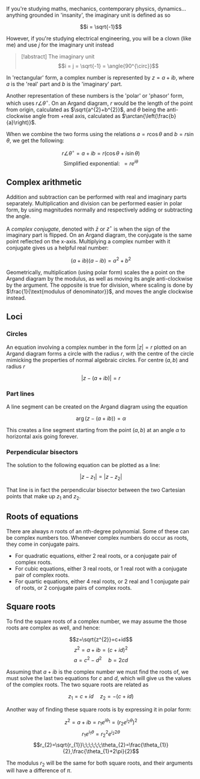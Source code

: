 If you're studying maths, mechanics, contemporary physics, dynamics... anything grounded in 'insanity', the imaginary unit is defined as so

$$i = \sqrt{-1}$$

However, if you're studying electrical engineering, you will be a clown (like me) and use $j$ for the imaginary unit instead

> [!abstract] The imaginary unit
> $$i = j = \sqrt{-1} = \angle{90^{\circ}}$$
> 

In 'rectangular' form, a complex number is represented by $z=a+ib$, where $a$ is the 'real' part and $b$ is the 'imaginary' part. 

Another representation of these numbers is the 'polar' or 'phasor' form, which uses $r\angle{\theta^{\circ}}$. On an Argand diagram, $r$ would be the length of the point from origin, calculated as $\sqrt{a^{2}+b^{2}}$, and $\theta$ being the anti-clockwise angle from +real axis, calculated as $\arctan{\left(\frac{b}{a}\right)}$.

When we combine the two forms using the relations $a=r\cos{\theta}$ and $b=r\sin{\theta}$, we get the following:

$$r\angle{\theta^{\circ}}=a+ib=r(\cos{\theta}+i\sin{\theta})$$
$$\text{Simplified exponential:}\;\; = re^{i\theta}$$

## Complex arithmetic

Addition and subtraction can be performed with real and imaginary parts separately. Multiplication and division can be performed easier in polar form, by using magnitudes normally and respectively adding or subtracting the angle.

A _complex conjugate_, denoted with $\bar{z}$ or $z^{\star}$ is when the sign of the imaginary part is flipped. On an Argand diagram, the conjugate is the same point reflected on the x-axis. Multiplying a complex number with it conjugate gives us a helpful real number:

$$(a+ib)(a-ib)=a^{2}+b^{2}$$

Geometrically, multiplication (using polar form) scales the a point on the Argand diagram by the modulus, as well as moving its angle anti-clockwise by the argument. The opposite is true for division, where scaling is done by $\frac{1}{\text{modulus of denominator}}$, and moves the angle clockwise instead.

## Loci

### Circles

An equation involving a complex number in the form $|z|=r$ plotted on an Argand diagram forms a circle with the radius $r$, with the centre of the circle mimicking the properties of normal algebraic circles. For centre $(a,b)$ and radius $r$

$$|z-(a+ib)|=r$$

### Part lines

A line segment can be created on the Argand diagram using the equation

$$\arg{(z-(a+ib))}=\alpha$$

This creates a line segment starting from the point $(a,b)$ at an angle $\alpha$ to horizontal axis going forever.

### Perpendicular bisectors

The solution to the following equation can be plotted as a line:

$$|z-z_{1}|=|z-z_{2}|$$

That line is in fact the perpendicular bisector between the two Cartesian points that make up $z_{1}$ and $z_{2}$.

## Roots of equations

There are always $n$ roots of an $n$th-degree polynomial. Some of these can be complex numbers too. Whenever complex numbers do occur as roots, they come in conjugate pairs.

- For quadratic equations, either 2 real roots, or a conjugate pair of complex roots.
- For cubic equations, either 3 real roots, or 1 real root with a conjugate pair of complex roots.
- For quartic equations, either 4 real roots, or 2 real and 1 conjugate pair of roots, or 2 conjugate pairs of complex roots.

## Square roots

To find the square roots of a complex number, we may assume the those roots are complex as well, and hence:

$$z=\sqrt{z^{2}}=c+id$$
$$z^{2}=a+ib=(c+id)^{2}$$
$$a=c^{2}-d^{2}\;\;\;\;\;b=2cd$$

Assuming that $a+ib$ is the complex number we must find the roots of, we must solve the last two equations for $c$ and $d$, which will give us the values of the complex roots. The two square roots are related as

$$z_{1}=c+id\;\;\;\;\;z_{2}=-(c+id)$$

Another way of finding these square roots is by expressing it in polar form:

$$z^{2}=a+ib=r_{1}e^{i\theta_{1}}=(r_{2}e^{i_{2}\theta})^{2}$$
$$r_{1}e^{i_{1}\theta}=r_{2}^{2}e^{i_{2}2\theta}$$
$$r_{2}=\sqrt{r_{1}}\;\;\;\;\;\;\theta_{2}=\frac{\theta_{1}}{2},\frac{\theta_{1}+2\pi}{2}$$

The modulus $r_{2}$ will be the same for both square roots, and their arguments will have a difference of $\pi$.
